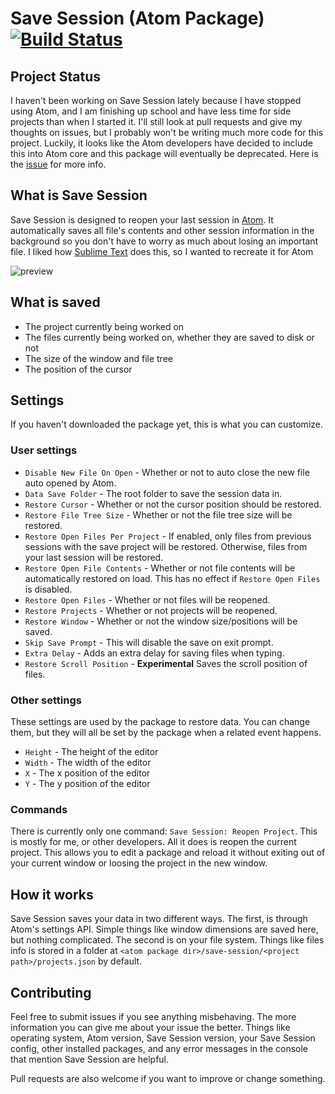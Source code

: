 # Save Session (Atom Package) [![Build Status](https://travis-ci.org/mpeterson2/save-session.svg?branch=master)](https://travis-ci.org/mpeterson2/save-session)

## Project Status

I haven't been working on Save Session lately because I have stopped using Atom, and I am finishing up school and have less time for side projects than when I started it. I'll still look at pull requests and give my thoughts on issues, but I probably won't be writing much more code for this project. Luckily, it looks like the Atom developers have decided to include this into Atom core and this package will eventually be deprecated. Here is the [issue](https://github.com/atom/atom/issues/1603) for more info.

## What is Save Session

Save Session is designed to reopen your last session in [Atom](https://atom.io/).
It automatically saves all file's contents and other session information in the
background so you don't have to worry as much about losing an important file.
I liked how [Sublime Text](http://www.sublimetext.com/) does this, so I wanted
to recreate it for Atom

![preview](https://raw.githubusercontent.com/mpeterson2/save-session/master/preview.gif)

## What is saved

 - The project currently being worked on
 - The files currently being worked on, whether they are saved to disk or not
 - The size of the window and file tree
 - The position of the cursor

## Settings

If you haven't downloaded the package yet, this is what you can customize.

### User settings

 - `Disable New File On Open` - Whether or not to auto close the new file auto
 opened by Atom.
 - `Data Save Folder` - The root folder to save the session data in.
 - `Restore Cursor` - Whether or not the cursor position should be restored.
 - `Restore File Tree Size` - Whether or not the file tree size will be restored.
 - `Restore Open Files Per Project` - If enabled, only files from previous sessions
 with the save project will be restored. Otherwise, files from your last session
 will be restored.
 - `Restore Open File Contents` - Whether or not file contents will be
 automatically restored on load. This has no effect if `Restore Open Files` is
 disabled.
 - `Restore Open Files` - Whether or not files will be reopened.
 - `Restore Projects` - Whether or not projects will be reopened.
 - `Restore Window` - Whether or not the window size/positions will be saved.
 - `Skip Save Prompt` - This will disable the save on exit prompt.
 - `Extra Delay` - Adds an extra delay for saving files when typing.
 - `Restore Scroll Position` - **Experimental** Saves the scroll position of files.

### Other settings
These settings are used by the package to restore data. You can change them, but
they will all be set by the package when a related event happens.

 - `Height` - The height of the editor
 - `Width` - The width of the editor
 - `X` - The x position of the editor
 - `Y` - The y position of the editor

### Commands

There is currently only one command: `Save Session: Reopen Project`. This is
mostly for me, or other developers. All it does is reopen the current project.
This allows you to edit a package and reload it without exiting out of your
current window or loosing the project in the new window.

## How it works

Save Session saves your data in two different ways. The first, is through Atom's
settings API. Simple things like window dimensions are saved here, but nothing
complicated. The second is on your file system. Things like files info is stored
in a folder at `<atom package dir>/save-session/<project path>/projects.json` by
default.

## Contributing

Feel free to submit issues if you see anything misbehaving. The more information
you can give me about your issue the better. Things like operating system, Atom
version, Save Session version, your Save Session config, other installed
packages, and any error messages in the console that mention Save Session are
helpful.

Pull requests are also welcome if you want to improve or change something.
